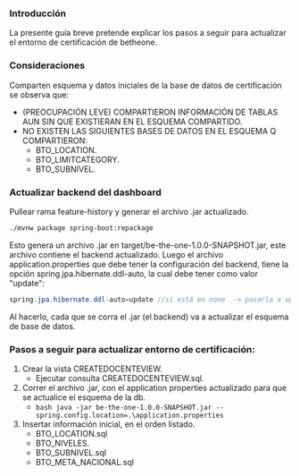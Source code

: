### Introducción
La presente guía breve pretende explicar los pasos a seguir para actualizar el entorno de certificación de betheone.

### Consideraciones
Comparten esquema y datos iniciales de la base de datos de certificación se observa que:
- (PREOCUPACIÓN LEVE) COMPARTIERON INFORMACIÓN DE  TABLAS AUN SIN QUE EXISTIERAN EN EL ESQUEMA COMPARTIDO.
- NO EXISTEN LAS SIGUIENTES BASES DE DATOS EN EL ESQUEMA Q COMPARTIERON:
    - BTO_LOCATION.
    - BTO_LIMITCATEGORY.
    - BTO_SUBNIVEL.

### Actualizar backend del dashboard
Pullear rama feature-history y generar el archivo .jar actualizado.
```bash
./mvnw package spring-boot:repackage
```
Esto genera un archivo .jar en target/be-the-one-1.0.0-SNAPSHOT.jar, este archivo contiene el backend actualizado. Luego el archivo application.properties que debe tener la configuración del backend, tiene la opción spring.jpa.hibernate.ddl-auto, la cual debe tener como valor "update":
```java
spring.jpa.hibernate.ddl-auto=update //si está en none  -> pasarla a update.
```
Al hacerlo, cada que se corra el .jar (el backend) va a actualizar el esquema de base de datos.

### Pasos a seguir para actualizar entorno de certificación:

1. Crear la vista CREATEDOCENTEVIEW.
    - Ejecutar consulta CREATEDOCENTEVIEW.sql.
2. Correr el archivo .jar, con el application properties actualizado para que se actualice el esquema de la db.
    - ```bash java -jar be-the-one-1.0.0-SNAPSHOT.jar --spring.config.location=.\application.properties ```
3. Insertar información inicial, en el orden listado.
    - BTO_LOCATION.sql
    - BTO_NIVELES.
    - BTO_SUBNIVEL.sql
    - BTO_META_NACIONAL.sql



